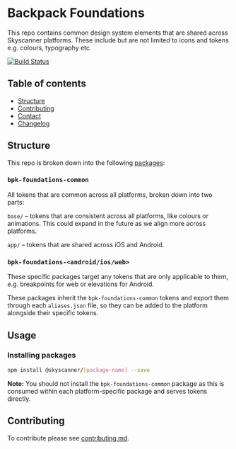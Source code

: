 # Backpack Foundations

This repo contains common design system elements that are shared across Skyscanner platforms. These include but are not limited to icons and tokens e.g. colours, typography etc.

[![Build Status](https://github.com/Skyscanner/backpack-foundations/workflows/Foundations%20CI/badge.svg)](https://github.com/Skyscanner/backpack-foundations/actions)

## Table of contents

* [Structure](#structure)
* [Contributing](#contributing)
* [Contact](#contact)
* [Changelog](./CHANGELOG.md)

## Structure

This repo is broken down into the following [packages](/packages):

### `bpk-foundations-common`

All tokens that are common across all platforms, broken down into two parts:

`base/` – tokens that are consistent across all platforms, like colours or animations. This could expand in the future as we align more across platforms.

`app/` – tokens that are shared across iOS and Android.

### `bpk-foundations-<android/ios/web>`

These specific packages target any tokens that are only applicable to them, e.g. breakpoints for web or elevations for Android.

These packages inherit the `bpk-foundations-common` tokens and export them through each `aliases.json` file, so they can be added to the platform alongside their specific tokens.

## Usage

### Installing packages

```sh
npm install @skyscanner/[package-name] --save
```

**Note:** You should not install the `bpk-foundations-common` package as this is consumed within each platform-specific package and serves tokens directly.

## Contributing

To contribute please see [contributing.md](CONTRIBUTING.md).

